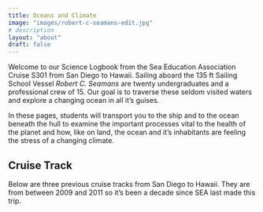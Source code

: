 ```yaml
---
title: Oceans and Climate
image: "images/robert-c-seamans-edit.jpg"
# description
layout: "about"
draft: false
---
```


<script src="{{< blogdown/postref >}}index_files/htmlwidgets/htmlwidgets.js"></script>
<script src="{{< blogdown/postref >}}index_files/jquery/jquery.min.js"></script>
<link href="{{< blogdown/postref >}}index_files/leaflet/leaflet.css" rel="stylesheet" />
<script src="{{< blogdown/postref >}}index_files/leaflet/leaflet.js"></script>
<link href="{{< blogdown/postref >}}index_files/leafletfix/leafletfix.css" rel="stylesheet" />
<script src="{{< blogdown/postref >}}index_files/proj4/proj4.min.js"></script>
<script src="{{< blogdown/postref >}}index_files/Proj4Leaflet/proj4leaflet.js"></script>
<link href="{{< blogdown/postref >}}index_files/rstudio_leaflet/rstudio_leaflet.css" rel="stylesheet" />
<script src="{{< blogdown/postref >}}index_files/leaflet-binding/leaflet.js"></script>
<script src="{{< blogdown/postref >}}index_files/leaflet-providers/leaflet-providers_1.9.0.js"></script>
<script src="{{< blogdown/postref >}}index_files/leaflet-providers-plugin/leaflet-providers-plugin.js"></script>

Welcome to our Science Logbook from the Sea Education Association Cruise S301 from San Diego to Hawaii. Sailing aboard the 135 ft Sailing School Vessel *Robert C. Seamans* are twenty undergraduates and a professional crew of 15. Our goal is to traverse these seldom visited waters and explore a changing ocean in all it’s guises.

In these pages, students will transport you to the ship and to the ocean beneath the hull to examine the important processes vital to the health of the planet and how, like on land, the ocean and it’s inhabitants are feeling the stress of a changing climate.

## Cruise Track

Below are three previous cruise tracks from San Diego to Hawaii. They are from between 2009 and 2011 so it’s been a decade since SEA last made this trip.

<div id="htmlwidget-1" style="width:100%;height:480px;" class="leaflet html-widget"></div>
<script type="application/json" data-for="htmlwidget-1">{"x":{"options":{"crs":{"crsClass":"L.CRS.EPSG3857","code":null,"proj4def":null,"projectedBounds":null,"options":{}}},"calls":[{"method":"addProviderTiles","args":["Esri.WorldImagery",null,null,{"errorTileUrl":"","noWrap":false,"detectRetina":false}]},{"method":"addPolylines","args":[[[[{"lng":[-117.32905,-117.428633333333,-117.528316666667,-117.625983333333,-117.72255,-117.827416666667,-117.956483333333,-118.0678,-118.154916666667,-118.230416666667,-118.27805,-118.381733333333,-118.413216666667,-118.414283333333,-118.415,-118.41695,-118.420416666667,-118.424433333333,-118.430633333333,-118.440116666667,-118.4592,-118.544733333333,-118.676033333333,-118.786933333333,-118.876433333333,-118.951366666667,-119.0004,-118.990116666667,-118.9764,-118.964816666667,-118.954616666667,-118.928133333333,-118.901316666667,-118.9521,-119.056616666667,-119.160333333333,-119.261066666667,-119.3736,-119.487983333333,-119.62015,-119.697366666667,-119.80895,-119.932983333333,-120.013033333333,-119.995816666667,-119.978533333333,-120.03675,-120.1003,-120.164233333333,-120.224983333333,-120.27585,-120.32915,-120.398516666667,-120.478666666667,-120.5653,-120.6081,-120.594733333333,-120.574366666667,-120.637866666667,-120.732233333333,-120.82635,-120.927016666667,-121.0418,-121.142366666667,-121.224266666667,-121.324066666667,-121.4042,-121.459766666667,-121.43515,-121.396333333333,-121.419983333333,-121.493116666667,-121.54695,-121.52815,-121.561183333333,-121.631083333333,-121.698683333333,-121.7668,-121.834616666667,-121.92205,-122.00525,-122.06515,-122.04705,-122.132116666667,-122.221466666667,-122.304366666667,-122.400783333333,-122.49145,-122.573066666667,-122.652133333333,-122.7287,-122.758533333333,-122.742816666667,-122.7199,-122.75425,-122.794,-122.837916666667,-122.87535,-122.9142,-122.959166666667,-123.0013,-123.04435,-123.08525,-123.113866666667,-123.08345,-123.047,-123.061183333333,-123.093066666667,-123.128416666667,-123.154016666667,-123.185316666667,-123.2283,-123.284716666667,-123.338283333333,-123.395316666667,-123.446933333333,-123.440616666667,-123.421116666667,-123.438816666667,-123.482016666667,-123.54485,-123.611333333333,-123.670883333333,-123.74235,-123.82065,-123.916316666667,-123.99845,-124.038966666667,-124.034766666667,-124.0313,-124.07705,-124.130033333333,-124.183283333333,-124.230016666667,-124.278733333333,-124.306916666667,-124.359066666667,-124.42815,-124.48605,-124.532516666667,-124.5326,-124.5093,-124.54935,-124.587683333333,-124.62765,-124.659833333333,-124.702616666667,-124.74725,-124.794466666667,-124.851916666667,-124.8991,-124.951133333333,-124.997733333333,-125.035483333333,-125.0473,-125.106066666667,-125.165916666667,-125.212066666667,-125.254066666667,-125.293816666667,-125.341516666667,-125.387766666667,-125.435416666667,-125.468516666667,-125.472216666667,-125.468816666667,-125.452416666667,-125.464283333333,-125.481733333333,-125.509666666667,-125.534916666667,-125.55755,-125.577316666667,-125.60655,-125.63525,-125.66345,-125.686333333333,-125.6916,-125.687866666667,-125.70675,-125.717683333333,-125.7259,-125.745083333333,-125.763366666667,-125.7754,-125.796033333333,-125.8204,-125.844633333333,-125.849416666667,-125.8402,-125.84705,-125.854916666667,-125.855183333333,-125.866416666667,-125.898216666667,-125.9355,-125.974333333333,-126.01645,-126.063966666667,-126.065483333333,-126.05655,-126.078666666667,-126.149016666667,-126.180416666667,-126.202616666667,-126.222983333333,-126.245566666667,-126.268233333333,-126.342266666667,-126.4215,-126.484183333333,-126.492166666667,-126.488033333333,-126.5168,-126.547483333333,-126.582716666667,-126.61385,-126.64355,-126.66735,-126.681066666667,-126.690283333333,-126.71045,-126.714183333333,-126.716133333333,-126.70635,-126.719116666667,-126.73975,-126.77715,-126.850366666667,-126.930066666667,-127.003633333333,-127.0785,-127.1504,-127.176883333333,-127.20065,-127.221016666667,-127.243966666667,-127.26805,-127.2913,-127.305483333333,-127.320533333333,-127.33445,-127.343316666667,-127.355233333333,-127.38,-127.401033333333,-127.42315,-127.450366666667,-127.480083333333,-127.4913,-127.4788,-127.491766666667,-127.5073,-127.524133333333,-127.531566666667,-127.546966666667,-127.557416666667,-127.56925,-127.577583333333,-127.600216666667,-127.60795,-127.602233333333,-127.619466666667,-127.634816666667,-127.648133333333,-127.655366666667,-127.668516666667,-127.687433333333,-127.712283333333,-127.728566666667,-127.75085,-127.757516666667,-127.757766666667,-127.765816666667,-127.797816666667,-127.821483333333,-127.849233333333,-127.868733333333,-127.886316666667,-127.9027,-127.912133333333,-127.9292,-127.9474,-127.962,-127.972266666667,-127.9802,-127.98165,-127.9789,-128.01455,-128.06175,-128.108466666667,-128.16015,-128.211366666667,-128.266116666667,-128.321683333333,-128.373183333333,-128.42355,-128.475666666667,-128.5039,-128.5171,-128.558933333333,-128.603033333333,-128.642266666667,-128.682,-128.7319,-128.789,-128.84135,-128.885666666667,-128.915916666667,-128.918616666667,-128.913833333333,-128.940666666667,-128.976883333333,-129.0128,-129.054483333333,-129.099783333333,-129.146016666667,-129.200433333333,-129.250933333333,-129.304,-129.35725,-129.406466666667,-129.453066666667,-129.495816666667,-129.541666666667,-129.59365,-129.64295,-129.6895,-129.732966666667,-129.793633333333,-129.851733333333,-129.91135,-129.965283333333,-129.981916666667,-130.0042,-130.076716666667,-130.1422,-130.213883333333,-130.2785,-130.34225,-130.401216666667,-130.465816666667,-130.528933333333,-130.598916666667,-130.6246,-130.640233333333,-130.6527,-130.704266666667,-130.7639,-130.816583333333,-130.873766666667,-130.93475,-130.999316666667,-131.05885,-131.120966666667,-131.183116666667,-131.231433333333,-131.251083333333,-131.265283333333,-131.294133333333,-131.3552,-131.415883333333,-131.476333333333,-131.53975,-131.6004,-131.661533333333,-131.72465,-131.786733333333,-131.800333333333,-131.81755,-131.864783333333,-131.922683333333,-131.9777,-132.034633333333,-132.09215,-132.147416666667,-132.201933333333,-132.244533333333,-132.293383333333,-132.3375,-132.376,-132.389433333333,-132.401266666667,-132.430066666667,-132.470033333333,-132.515016666667,-132.562016666667,-132.6068,-132.643566666667,-132.681466666667,-132.722583333333,-132.75035,-132.778583333333,-132.807,-132.836316666667,-132.844633333333,-132.86895,-132.898066666667,-132.92705,-132.9484,-132.969966666667,-132.987466666667,-132.996416666667,-132.994616666667,-133.004583333333,-133.010316666667,-133.007633333333,-133.05945,-133.117633333333,-133.177433333333,-133.235033333333,-133.293083333333,-133.358816666667,-133.4256,-133.500033333333,-133.557116666667,-133.5669,-133.575016666667,-133.5948,-133.635866666667,-133.683283333333,-133.735466666667,-133.787666666667,-133.834416666667,-133.886816666667,-133.9397,-133.992816666667,-134.0355,-134.062583333333,-134.06195,-134.049016666667,-134.045383333333,-134.108416666667,-134.171533333333,-134.22625,-134.26245,-134.298983333333,-134.348366666667,-134.39425,-134.425683333333,-134.409616666667,-134.418766666667,-134.4587,-134.508616666667,-134.56705,-134.628833333333,-134.687383333333,-134.740016666667,-134.790466666667,-134.825083333333,-134.810166666667,-134.796466666667,-134.7813,-134.77475,-134.764516666667,-134.820716666667,-134.9057,-134.960233333333,-134.975566666667,-134.96195,-134.948366666667,-134.935266666667,-134.922983333333,-134.909816666667,-134.878933333333,-134.924783333333,-135.027133333333,-135.123633333333,-135.221483333333,-135.317033333333,-135.4149,-135.51265,-135.610433333333,-135.716416666667,-135.816116666667,-135.9145,-135.986333333333,-135.973366666667,-135.9744,-135.959183333333,-135.943216666667,-135.9307,-135.9132,-135.896516666667,-135.885633333333,-135.877133333333,-135.872983333333,-135.87075,-135.863,-135.856316666667,-135.852733333333,-135.850816666667,-135.85145,-135.8477,-135.849666666667,-135.85215,-135.843733333333,-135.84215,-135.947066666667,-136.066116666667,-136.157766666667,-136.162533333333,-136.1731,-136.195266666667,-136.253933333333,-136.325766666667,-136.375966666667,-136.425,-136.482033333333,-136.533733333333,-136.580733333333,-136.6435,-136.680466666667,-136.7261,-136.796883333333,-136.835166666667,-136.8791,-136.95535,-137.042933333333,-137.135133333333,-137.224183333333,-137.3154,-137.407233333333,-137.505983333333,-137.576783333333,-137.595216666667,-137.6139,-137.6717,-137.77045,-137.870416666667,-137.9724,-138.0805,-138.189883333333,-138.291583333333,-138.398783333333,-138.486483333333,-138.523333333333,-138.60905,-138.697483333333,-138.785266666667,-138.873366666667,-138.963266666667,-139.060066666667,-139.15925,-139.24975,-139.34255,-139.446983333333,-139.554483333333,-139.661516666667,-139.679,-139.693933333333,-139.7904,-139.898,-140.004383333333,-140.1108,-140.2208,-140.322716666667,-140.421383333333,-140.51545,-140.566416666667,-140.580083333333,-140.662,-140.734066666667,-140.748333333333,-140.8384,-140.924083333333,-141.0026,-141.093033333333,-141.183566666667,-141.2753,-141.366233333333,-141.459183333333,-141.549533333333,-141.642666666667,-141.731466666667,-141.822333333333,-141.9136,-141.923333333333,-141.940533333333,-141.959,-142.004033333333,-142.0766,-142.154916666667,-142.242933333333,-142.320233333333,-142.4069,-142.501066666667,-142.592483333333,-142.688483333333,-142.7874,-142.886333333333,-142.983816666667,-143.086833333333,-143.194533333333,-143.299583333333,-143.406016666667,-143.518583333333,-143.6148,-143.6292,-143.623716666667,-143.638383333333,-143.734166666667,-143.823983333333,-143.87845,-143.931383333333,-143.991933333333,-144.08245,-144.1702,-144.255,-144.33705,-144.4175,-144.4756,-144.48015,-144.543416666667,-144.61275,-144.683783333333,-144.7483,-144.81865,-144.888366666667,-144.974133333333,-145.050016666667,-145.101366666667,-145.116566666667,-145.148266666667,-145.218,-145.280616666667,-145.34595,-145.412366666667,-145.4477,-145.49625,-145.565733333333,-145.637533333333,-145.71015,-145.7777,-145.8369,-145.894233333333,-145.913416666667,-145.9463,-146.002416666667,-146.064266666667,-146.127016666667,-146.1909,-146.258,-146.321716666667,-146.38305,-146.436283333333,-146.454566666667,-146.474833333333,-146.548266666667,-146.6259,-146.701933333333,-146.780466666667,-146.858733333333,-146.946533333333,-147.040633333333,-147.141933333333,-147.231416666667,-147.3112,-147.385516666667,-147.449733333333,-147.476966666667,-147.545916666667,-147.639366666667,-147.728283333333,-147.817383333333,-147.9047,-147.987383333333,-148.076783333333,-148.16945,-148.256983333333,-148.2868,-148.374183333333,-148.4568,-148.53485,-148.627633333333,-148.722983333333,-148.818283333333,-148.910583333333,-148.994883333333,-149.0746,-149.149533333333,-149.235416666667,-149.3307,-149.426733333333,-149.519716666667,-149.6056,-149.689583333333,-149.774733333333,-149.85255,-149.93875,-150.01635,-150.102716666667,-150.1941,-150.27065,-150.300733333333,-150.3759,-150.453916666667,-150.52535,-150.605083333333,-150.67355,-150.743083333333,-150.811,-150.894,-150.974116666667,-151.041633333333,-151.112233333333,-151.17875,-151.254783333333,-151.334183333333,-151.4171,-151.5146,-151.606333333333,-151.694083333333,-151.786983333333,-151.866983333333,-151.960083333333,-152.051466666667,-152.121383333333,-152.143033333333,-152.16545,-152.225433333333,-152.312216666667,-152.401333333333,-152.494866666667,-152.5846,-152.668266666667,-152.75635,-152.841983333333,-152.92535,-153.004133333333,-153.08495,-153.166316666667,-153.2455,-153.318216666667,-153.388033333333,-153.451683333333,-153.515966666667,-153.583766666667,-153.645916666667,-153.724566666667,-153.806166666667,-153.870583333333,-153.890433333333,-153.981483333333,-154.077083333333,-154.170483333333,-154.272966666667,-154.38245,-154.49415,-154.593566666667,-154.6827,-154.7643,-154.806383333333,-154.863066666667,-154.9191,-154.988216666667,-155.0586,-155.139483333333,-155.213833333333,-155.30215,-155.384233333333,-155.459533333333,-155.530566666667,-155.596366666667,-155.658866666667,-155.741716666667,-155.806016666667,-155.87585,-155.907483333333,-155.91645,-155.92965,-155.941016666667,-155.94155,-155.9423,-155.9263,-155.93205,-155.929,-155.929133333333,-155.929166666667,-155.929133333333,-155.929116666667,-155.929133333333,-155.929133333333,-155.929216666667,-155.929116666667,-155.929183333333,-155.929016666667,-155.928983333333,-155.928966666667,-155.928916666667,-155.928866666667,-155.928766666667,-155.928816666667,-155.928866666667,-155.928916666667,-155.92885,-155.9291,-155.929183333333,-155.92905,-155.929183333333,-156.02235,-156.131,-156.228466666667,-156.301933333333,-156.339616666667,-156.423116666667,-156.5361,-156.562633333333,-156.553516666667,-156.543066666667,-156.523816666667,-156.453333333333,-156.379116666667,-156.2739,-156.164366666667,-156.035,-155.938366666667,-155.86165,-155.882366666667,-155.963133333333,-156.0991,-156.228283333333,-156.346866666667,-156.469433333333,-156.585433333333,-156.693383333333,-156.7679,-156.818133333333,-156.90435,-156.987633333333,-157.004483333333,-156.997416666667,-156.99725,-156.9977,-156.997733333333,-156.997233333333],"lat":[32.6586833333333,32.7324,32.8077666666667,32.8833666666667,32.9627333333333,33.0394666666667,33.0765666666667,33.15115,33.2498333333333,33.3510166666667,33.42065,33.5207,33.54225,33.5425666666667,33.5418,33.5393333333333,33.5365166666667,33.534,33.5328,33.5325333333333,33.5402333333333,33.5660833333333,33.59135,33.5310833333333,33.46165,33.3750833333333,33.3106166666667,33.3162666666667,33.3186,33.32015,33.3218333333333,33.3429,33.3660833333333,33.3590166666667,33.3078333333333,33.25975,33.2167833333333,33.1796833333333,33.1611333333333,33.1586166666667,33.1505333333333,33.1361333333333,33.1484166666667,33.1551666666667,33.1653833333333,33.16975,33.1250166666667,33.0630666666667,32.9888,32.9206833333333,32.8545833333333,32.7839166666667,32.7104,32.6326,32.5402666666667,32.48245,32.4646166666667,32.4593833333333,32.3999,32.33015,32.2631666666667,32.1940666666667,32.1286666666667,32.0633833333333,32.0053166666667,31.9271333333333,31.8189166666667,31.7360833333333,31.7198666666667,31.7126166666667,31.6452833333333,31.5451,31.4595,31.42735,31.36455,31.2833833333333,31.2029833333333,31.1305166666667,31.0609,31.0027166666667,30.9461333333333,30.9019833333333,30.8906166666667,30.8294,30.7683333333333,30.7106166666667,30.6488333333333,30.59345,30.5359666666667,30.4842666666667,30.4289666666667,30.3958333333333,30.3836166666667,30.36225,30.3042166666667,30.2381333333333,30.1636,30.0884166666667,30.0129166666667,29.9345833333333,29.8530333333333,29.7787166666667,29.7077666666667,29.65875,29.6607333333333,29.6631833333333,29.6266166666667,29.5744,29.5187666666667,29.4724833333333,29.4211333333333,29.3599333333333,29.2959833333333,29.2337833333333,29.1657166666667,29.1056,29.0890333333333,29.0713,29.0244333333333,28.9493166666667,28.88455,28.8182666666667,28.7246166666667,28.6215833333333,28.5255,28.4379,28.3538333333333,28.3068833333333,28.2806166666667,28.2502666666667,28.1826666666667,28.10375,28.028,27.9584,27.8889666666667,27.8245333333333,27.7635833333333,27.7011833333333,27.6417833333333,27.5909166666667,27.5806666666667,27.5618,27.4908333333333,27.4183333333333,27.34025,27.25995,27.1766666666667,27.0896,26.99725,26.9128,26.8300833333333,26.7488166666667,26.6689666666667,26.6048666666667,26.5722166666667,26.51285,26.4595833333333,26.3980833333333,26.3375,26.2726,26.2101666666667,26.14165,26.0682166666667,26.0161833333333,26.0004,25.9789,25.9327166666667,25.84875,25.7591833333333,25.6681,25.5817,25.4873666666667,25.40305,25.3132,25.2410333333333,25.1652333333333,25.09645,25.03775,24.9958333333333,24.9300666666667,24.87265,24.80525,24.7266666666667,24.6466166666667,24.5657833333333,24.49535,24.4211333333333,24.36085,24.3499666666667,24.3334166666667,24.2725166666667,24.2004666666667,24.1352,24.0664666666667,23.99555,23.9282833333333,23.8599333333333,23.79085,23.725,23.6813,23.6507666666667,23.6017833333333,23.4866333333333,23.4370666666667,23.4033333333333,23.3659666666667,23.3248,23.2891,23.18675,23.0790666666667,22.98915,22.9870666666667,22.9692833333333,22.9250333333333,22.8763333333333,22.8246,22.7612666666667,22.7007666666667,22.6367333333333,22.5662833333333,22.4866166666667,22.4222,22.4083333333333,22.3960666666667,22.3814666666667,22.3326833333333,22.2824666666667,22.2142833333333,22.0998333333333,21.9848666666667,21.8664,21.7479333333333,21.6304333333333,21.5660666666667,21.5065666666667,21.4567333333333,21.3948666666667,21.3427,21.2706166666667,21.1950833333333,21.1175,21.0419666666667,20.96665,20.8821833333333,20.80725,20.7165833333333,20.6409166666667,20.5672166666667,20.4982666666667,20.4298166666667,20.3925666666667,20.3355166666667,20.2693166666667,20.2116666666667,20.1400333333333,20.0712,19.9943666666667,19.9092833333333,19.8169666666667,19.7448833333333,19.7267,19.6938166666667,19.6185333333333,19.5368833333333,19.4539333333333,19.3706166666667,19.2816,19.19885,19.1110333333333,19.0203333333333,18.94175,18.8945333333333,18.8676333333333,18.8228333333333,18.7619666666667,18.6976833333333,18.6446666666667,18.5914166666667,18.5317,18.4755833333333,18.4129,18.3510666666667,18.291,18.2256333333333,18.17475,18.1615,18.1452166666667,18.1029833333333,18.0283166666667,17.9554666666667,17.87775,17.8042666666667,17.7305333333333,17.65815,17.58,17.5094333333333,17.4426166666667,17.3711166666667,17.31715,17.28055,17.2265,17.1615,17.0956333333333,17.04185,16.97855,16.9089,16.8466166666667,16.7832666666667,16.7310666666667,16.7229833333333,16.6957,16.6461833333333,16.5772166666667,16.4975666666667,16.4103166666667,16.3238166666667,16.23015,16.1342666666667,16.0462333333333,15.9580333333333,15.8675,15.7782166666667,15.7036833333333,15.6261333333333,15.5517833333333,15.4731333333333,15.3957166666667,15.3140833333333,15.23105,15.1671333333333,15.1076333333333,15.0437166666667,14.98075,14.9728,14.9367166666667,14.86995,14.8041666666667,14.7357833333333,14.6733666666667,14.6101,14.5390166666667,14.4716166666667,14.4043333333333,14.3442666666667,14.3316333333333,14.3214166666667,14.2915833333333,14.2310333333333,14.1639166666667,14.1038333333333,14.0400333333333,13.9710833333333,13.9046166666667,13.8413333333333,13.7769166666667,13.7163166666667,13.6869166666667,13.67665,13.6636166666667,13.64075,13.59085,13.5351,13.4825333333333,13.42825,13.3739166666667,13.3251666666667,13.2701666666667,13.2185333333333,13.1919833333333,13.1637833333333,13.1398166666667,13.0860833333333,13.0347166666667,12.9903333333333,12.9440166666667,12.8948833333333,12.8482166666667,12.7838333333333,12.71565,12.64945,12.6039333333333,12.5933,12.56955,12.5162166666667,12.4454166666667,12.37655,12.3027333333333,12.2354666666667,12.1679666666667,12.0883,12.0085,11.9212,11.8364333333333,11.7548833333333,11.6986833333333,11.6464,11.5667166666667,11.4932,11.4274666666667,11.3631,11.2928333333333,11.23,11.1603666666667,11.07885,11.0077,10.9905833333333,10.9579,10.9097166666667,10.8592833333333,10.81405,10.76115,10.7022833333333,10.6399,10.5824666666667,10.52295,10.48385,10.4759333333333,10.46985,10.4494,10.4223166666667,10.3917333333333,10.3578166666667,10.3233333333333,10.2873333333333,10.2531,10.2199333333333,10.1919666666667,10.1708666666667,10.15975,10.1606833333333,10.1506,10.1099,9.98916666666667,9.87388333333333,9.76115,9.67643333333333,9.58883333333334,9.47491666666667,9.35591666666667,9.26198333333333,9.24223333333333,9.21603333333333,9.13918333333333,9.04463333333333,8.95195,8.86278333333333,8.77143333333333,8.67721666666667,8.57996666666667,8.50016666666667,8.4905,8.48221666666667,8.47558333333333,8.4633,8.44715,8.39886666666666,8.33201666666667,8.23548333333333,8.19551666666667,8.18323333333333,8.17116666666667,8.16125,8.1527,8.14671666666667,8.15061666666667,8.17805,8.23786666666667,8.30758333333333,8.36915,8.42556666666667,8.48008333333333,8.54141666666667,8.608,8.66516666666666,8.72986666666667,8.79355,8.84221666666667,8.83355,8.88886666666667,9.00523333333333,9.12221666666667,9.2414,9.36051666666667,9.47996666666667,9.59795,9.71038333333333,9.7427,9.7345,9.82455,9.94963333333333,10.05575,10.1323833333333,10.2589666666667,10.3902833333333,10.5258,10.6641,10.8008333333333,10.94255,11.03465,11.1194,11.1816833333333,11.1831333333333,11.16935,11.1676,11.2009833333333,11.2410166666667,11.2761833333333,11.3110833333333,11.35125,11.3916,11.4254333333333,11.4720166666667,11.4899666666667,11.5167666666667,11.5590833333333,11.56355,11.57505,11.61515,11.6701166666667,11.7193166666667,11.7708666666667,11.8228166666667,11.8798,11.9374333333333,11.9710166666667,11.9587833333333,11.9379666666667,11.9451666666667,11.9905333333333,12.0318333333333,12.0674333333333,12.1086666666667,12.1512333333333,12.1960833333333,12.2355333333333,12.2626333333333,12.2425666666667,12.2829,12.3305833333333,12.3697833333333,12.4081166666667,12.4502333333333,12.4880833333333,12.5280666666667,12.5680833333333,12.6027666666667,12.64615,12.7008166666667,12.7547666666667,12.7420166666667,12.7164333333333,12.76535,12.8145333333333,12.8671833333333,12.9189,12.9668,13.0104666666667,13.0516333333333,13.0892333333333,13.0888833333333,13.06025,13.101,13.1292833333333,13.11165,13.1598333333333,13.2049666666667,13.2460666666667,13.29545,13.3433,13.3962666666667,13.4456,13.4922166666667,13.5405666666667,13.5838666666667,13.62395,13.67,13.7152,13.6983,13.6795,13.66505,13.6804,13.7193666666667,13.7579166666667,13.8016,13.8376333333333,13.8779166666667,13.9171333333333,13.9586,13.9942166666667,14.0345166666667,14.0790666666667,14.1283666666667,14.1760666666667,14.2297666666667,14.2828166666667,14.3358666666667,14.3902,14.4324833333333,14.4169333333333,14.39005,14.3802833333333,14.4239666666667,14.4621166666667,14.479,14.4908833333333,14.51145,14.5472833333333,14.5867166666667,14.6198166666667,14.6541333333333,14.6893166666667,14.7135,14.6739833333333,14.7021833333333,14.7344,14.7602333333333,14.7882666666667,14.8093666666667,14.8338333333333,14.8665333333333,14.8917,14.9050166666667,14.8908833333333,14.8714333333333,14.8959333333333,14.9193,14.9457666666667,14.9767166666667,14.98965,15.0107833333333,15.0542,15.10165,15.1481333333333,15.1934833333333,15.2361166666667,15.2759666666667,15.2605166666667,15.2877666666667,15.3341333333333,15.3824,15.4335666666667,15.4885666666667,15.5501166666667,15.6073833333333,15.6432333333333,15.6683333333333,15.6657166666667,15.6457833333333,15.6805833333333,15.7137666666667,15.75385,15.7916,15.8317333333333,15.8720166666667,15.9177833333333,15.9688,16.0107333333333,16.0462833333333,16.0803,16.11435,16.10815,16.1401,16.1929833333333,16.2482166666667,16.2976333333333,16.3511666666667,16.3995333333333,16.44795,16.5024666666667,16.5468166666667,16.551,16.5951833333333,16.6393833333333,16.6947333333333,16.7421,16.7881166666667,16.83995,16.8921333333333,16.9367833333333,16.9748666666667,17.0054666666667,17.0436,17.0871666666667,17.13225,17.1768833333333,17.2277333333333,17.2693833333333,17.3067,17.3424,17.3844166666667,17.4155166666667,17.4532833333333,17.4943166666667,17.52715,17.5238333333333,17.5651,17.6010333333333,17.63915,17.6785333333333,17.7129333333333,17.7490333333333,17.7826333333333,17.8207166666667,17.8626333333333,17.8962333333333,17.93195,17.9684333333333,18.0059166666667,18.0427333333333,18.08235,18.1190333333333,18.1525833333333,18.18915,18.2260666666667,18.2682666666667,18.31225,18.3624666666667,18.3984666666667,18.3994,18.3985166666667,18.4230833333333,18.46905,18.51615,18.56765,18.61975,18.6682166666667,18.7113833333333,18.7501166666667,18.7882166666667,18.8201666666667,18.8526666666667,18.8885333333333,18.922,18.9563333333333,18.9941166666667,19.0274166666667,19.0561833333333,19.0860166666667,19.1155833333333,19.1489666666667,19.1869166666667,19.2118,19.20875,19.2407833333333,19.2727833333333,19.2957833333333,19.3187166666667,19.3402333333333,19.3602333333333,19.37825,19.3956666666667,19.4107166666667,19.4076333333333,19.3667,19.31695,19.2777333333333,19.2504666666667,19.2151166666667,19.1950166666667,19.1858333333333,19.1247,19.0606833333333,18.99765,18.9333166666667,18.86715,18.88985,18.9457166666667,18.9994666666667,19.02,19.0142166666667,19.0124333333333,19.0099166666667,19.0741166666667,19.2140666666667,19.3581833333333,19.4696833333333,19.4716666666667,19.4715,19.4714333333333,19.4714166666667,19.4714833333333,19.4714333333333,19.4714166666667,19.4715166666667,19.4714833333333,19.47145,19.4717,19.47165,19.4716833333333,19.4716666666667,19.47165,19.4716666666667,19.4717,19.4716,19.4716833333333,19.47175,19.4717166666667,19.4715166666667,19.4716833333333,19.4716,19.5563666666667,19.68165,19.8019333333333,19.8706833333333,19.8948333333333,19.9628833333333,20.02815,19.9898,19.9327166666667,19.87715,19.8517666666667,19.8673166666667,19.88295,19.8988,19.9182333333333,19.9274833333333,19.9545,20.0371,20.0753833333333,20.19425,20.25765,20.2971833333333,20.3436,20.3967333333333,20.43535,20.4760166666667,20.5058333333333,20.5451333333333,20.6221333333333,20.71735,20.8259166666667,20.8289333333333,20.8289833333333,20.8285333333333,20.8281166666667,20.8284]}]]],null,null,{"interactive":true,"className":"","stroke":true,"color":"#66c2a5","weight":5,"opacity":1,"fill":false,"fillColor":"#66c2a5","fillOpacity":0.2,"smoothFactor":1,"noClip":false},null,null,null,{"interactive":false,"permanent":false,"direction":"auto","opacity":1,"offset":[0,0],"textsize":"10px","textOnly":false,"className":"","sticky":true},null]},{"method":"addPolylines","args":[[[[{"lng":[-117.557433333333,-117.669666666667,-117.78975,-117.91295,-118.0251,-118.131366666667,-118.2503,-118.35495,-118.421433333333,-118.543116666667,-118.671083333333,-118.789533333333,-118.846716666667,-118.847833333333,-118.849333333333,-118.848033333333,-118.839966666667,-118.834,-118.842883333333,-118.95165,-119.04135,-119.183716666667,-119.312666666667,-119.415533333333,-119.726016666667,-119.743833333333,-119.790766666667,-119.7727,-120.0243,-120.49545,-120.629,-120.754566666667,-120.878816666667,-121.0069,-121.07175,-121.179916666667,-121.30445,-121.359816666667,-121.48775,-121.617666666667,-121.74755,-121.87235,-121.999083333333,-122.1291,-122.187666666667,-122.240233333333,-122.293116666667,-122.287783333333,-122.283983333333,-122.3235,-122.383683333333,-122.453683333333,-122.520416666667,-122.591283333333,-122.656833333333,-122.726633333333,-122.8039,-122.8711,-122.95025,-123.022466666667,-123.09095,-123.1317,-123.194983333333,-123.265633333333,-123.339516666667,-123.419116666667,-123.494516666667,-123.57415,-123.652233333333,-123.732333333333,-123.8154,-123.89075,-123.891433333333,-123.902383333333,-123.959033333333,-124.029216666667,-124.099016666667,-124.170316666667,-124.241283333333,-124.316183333333,-124.3949,-124.47445,-124.541733333333,-124.521883333333,-124.534683333333,-124.543283333333,-124.560433333333,-124.621183333333,-124.684766666667,-124.748433333333,-124.814083333333,-124.87455,-124.9319,-124.99165,-125.019983333333,-125.054733333333,-125.048366666667,-125.048816666667,-125.062183333333,-125.079116666667,-125.1003,-125.121383333333,-125.150683333333,-125.185183333333,-125.222633333333,-125.2592,-125.298516666667,-125.335333333333,-125.37645,-125.4108,-125.438166666667,-125.47145,-125.49965,-125.53465,-125.564883333333,-125.597433333333,-125.64005,-125.682166666667,-125.73145,-125.773616666667,-125.782883333333,-125.77675,-125.773916666667,-125.824116666667,-125.864,-125.905916666667,-125.955083333333,-126.008483333333,-126.053566666667,-126.089366666667,-126.109533333333,-126.1145,-126.1512,-126.18885,-126.2169,-126.258983333333,-126.294266666667,-126.333716666667,-126.377883333333,-126.42135,-126.474966666667,-126.524783333333,-126.5739,-126.596366666667,-126.598083333333,-126.598683333333,-126.597083333333,-126.643516666667,-126.673733333333,-126.726083333333,-126.78095,-126.84305,-126.9185,-127.001216666667,-127.079083333333,-127.072333333333,-127.06685,-127.05165,-127.046983333333,-127.059,-127.0682,-127.081516666667,-127.094216666667,-127.104116666667,-127.111133333333,-127.117783333333,-127.128116666667,-127.141583333333,-127.146316666667,-127.143833333333,-127.1348,-127.10495,-127.07655,-127.062983333333,-127.048316666667,-127.0454,-127.074733333333,-127.101616666667,-127.136083333333,-127.1633,-127.189633333333,-127.212133333333,-127.227483333333,-127.252966666667,-127.283366666667,-127.3133,-127.342383333333,-127.3718,-127.393616666667,-127.413683333333,-127.439333333333,-127.45905,-127.460533333333,-127.4673,-127.489433333333,-127.51585,-127.5414,-127.570083333333,-127.595416666667,-127.663383333333,-127.739483333333,-127.811933333333,-127.8828,-127.948616666667,-128.0151,-128.069966666667,-128.1034,-128.170033333333,-128.23785,-128.29865,-128.35605,-128.412633333333,-128.468516666667,-128.522133333333,-128.5785,-128.627533333333,-128.631533333333,-128.644716666667,-128.707466666667,-128.759583333333,-128.814416666667,-128.872733333333,-128.9304,-128.97965,-129.029833333333,-129.081366666667,-129.1325,-129.19105,-129.250866666667,-129.31535,-129.351766666667,-129.375183333333,-129.405033333333,-129.43545,-129.465183333333,-129.500716666667,-129.5368,-129.578333333333,-129.622666666667,-129.66565,-129.688466666667,-129.702683333333,-129.719566666667,-129.749416666667,-129.785733333333,-129.823833333333,-129.857833333333,-129.888533333333,-129.923483333333,-129.954916666667,-129.979883333333,-130.002666666667,-130.01445,-130.0239,-130.033566666667,-130.051616666667,-130.0918,-130.133833333333,-130.1786,-130.2194,-130.266883333333,-130.31405,-130.369983333333,-130.422816666667,-130.4704,-130.497416666667,-130.5259,-130.57315,-130.62055,-130.662416666667,-130.704483333333,-130.746066666667,-130.798666666667,-130.853733333333,-130.902683333333,-130.947266666667,-130.995066666667,-131.040033333333,-131.079666666667,-131.099416666667,-131.136466666667,-131.176733333333,-131.208616666667,-131.241216666667,-131.26465,-131.285066666667,-131.311966666667,-131.346816666667,-131.368983333333,-131.385616666667,-131.394616666667,-131.413733333333,-131.45405,-131.4991,-131.549433333333,-131.602583333333,-131.659783333333,-131.715916666667,-131.773416666667,-131.83215,-131.893783333333,-131.961,-132.024833333333,-132.0561,-132.114283333333,-132.1658,-132.229433333333,-132.288716666667,-132.34385,-132.4036,-132.463566666667,-132.515716666667,-132.559883333333,-132.5803,-132.599566666667,-132.624366666667,-132.661466666667,-132.711733333333,-132.753966666667,-132.8102,-132.875783333333,-132.9396,-133.00245,-133.063733333333,-133.0991,-133.126183333333,-133.159533333333,-133.220683333333,-133.278733333333,-133.337916666667,-133.392616666667,-133.438416666667,-133.48195,-133.533366666667,-133.56525,-133.59515,-133.62305,-133.640616666667,-133.654516666667,-133.682,-133.712383333333,-133.7413,-133.7592,-133.788933333333,-133.813516666667,-133.838433333333,-133.854966666667,-133.881133333333,-133.9064,-133.92195,-133.9329,-133.961066666667,-133.9974,-134.03255,-134.071583333333,-134.112266666667,-134.145733333333,-134.185766666667,-134.232066666667,-134.27825,-134.322333333333,-134.363666666667,-134.405783333333,-134.449983333333,-134.499566666667,-134.552283333333,-134.603483333333,-134.648616666667,-134.69595,-134.744133333333,-134.788133333333,-134.817833333333,-134.844,-134.892166666667,-134.9408,-134.972616666667,-135.015133333333,-135.04645,-135.06765,-135.07865,-135.079933333333,-135.0724,-135.066833333333,-135.073533333333,-135.067466666667,-135.01865,-134.978566666667,-134.94425,-134.92935,-134.9213,-134.913766666667,-134.891366666667,-134.8772,-134.868116666667,-134.8808,-134.892733333333,-134.897133333333,-134.908266666667,-134.9181,-134.89835,-134.9163,-134.933483333333,-134.954683333333,-134.984033333333,-135.013633333333,-135.040333333333,-135.060983333333,-135.088366666667,-135.109366666667,-135.08065,-135.055933333333,-135.034,-135.024616666667,-135.02985,-135.034933333333,-135.05285,-135.074183333333,-135.11165,-135.15555,-135.197183333333,-135.2007,-135.214366666667,-135.217283333333,-135.2024,-135.212116666667,-135.230566666667,-135.253466666667,-135.280833333333,-135.3127,-135.347983333333,-135.380333333333,-135.416133333333,-135.417266666667,-135.394333333333,-135.371016666667,-135.3766,-135.42175,-135.46405,-135.50285,-135.54785,-135.590933333333,-135.645683333333,-135.7027,-135.761983333333,-135.768216666667,-135.8247,-135.875633333333,-135.9035,-135.96375,-136.025233333333,-136.087283333333,-136.154883333333,-136.217983333333,-136.28685,-136.3579,-136.3732,-136.387916666667,-136.408216666667,-136.430683333333,-136.467666666667,-136.517783333333,-136.5836,-136.63255,-136.680833333333,-136.724383333333,-136.77125,-136.818233333333,-136.866883333333,-136.921016666667,-136.977666666667,-137.038066666667,-137.085416666667,-137.1473,-137.218733333333,-137.2816,-137.34015,-137.402466666667,-137.4661,-137.518933333333,-137.568483333333,-137.60625,-137.616333333333,-137.627133333333,-137.662133333333,-137.70325,-137.739216666667,-137.76695,-137.791633333333,-137.811266666667,-137.8215,-137.848866666667,-137.935433333333,-138.03335,-138.1273,-138.2173,-138.27945,-138.368933333333,-138.451566666667,-138.504333333333,-138.5419,-138.58375,-138.619966666667,-138.6526,-138.683533333333,-138.687433333333,-138.675233333333,-138.66925,-138.681583333333,-138.702466666667,-138.715583333333,-138.733866666667,-138.75415,-138.779133333333,-138.789566666667,-138.795183333333,-138.8268,-138.887983333333,-138.946433333333,-139.0021,-139.02255,-139.091883333333,-139.1585,-139.226366666667,-139.288983333333,-139.35225,-139.4143,-139.4801,-139.5501,-139.61545,-139.601083333333,-139.613416666667,-139.6342,-139.656616666667,-139.68465,-139.712833333333,-139.7699,-139.827716666667,-139.89115,-139.951733333333,-140.017166666667,-140.087483333333,-140.172,-140.252266666667,-140.2769,-140.369083333333,-140.4613,-140.551483333333,-140.646133333333,-140.742283333333,-140.84045,-140.926783333333,-141.009216666667,-141.081,-141.107733333333,-141.119,-141.18595,-141.263766666667,-141.349716666667,-141.43915,-141.539216666667,-141.63735,-141.73125,-141.8259,-141.92395,-141.933583333333,-141.947166666667,-141.958316666667,-141.999466666667,-142.106783333333,-142.216066666667,-142.3233,-142.4251,-142.527983333333,-142.622866666667,-142.718333333333,-142.807816666667,-142.878583333333,-142.890133333333,-142.897416666667,-142.9784,-143.06715,-143.155383333333,-143.243633333333,-143.33325,-143.425283333333,-143.520616666667,-143.61395,-143.68855,-143.697233333333,-143.712266666667,-143.72355,-143.762583333333,-143.846633333333,-143.929366666667,-144.017066666667,-144.107916666667,-144.1989,-144.294016666667,-144.384466666667,-144.499283333333,-144.586166666667,-144.604683333333,-144.615016666667,-144.707083333333,-144.813283333333,-144.859633333333,-144.8725,-144.91015,-144.995866666667,-144.97195,-144.921383333333,-144.877616666667,-144.798516666667,-144.723766666667,-144.653166666667,-144.591666666667,-144.526583333333,-144.448566666667,-144.3732,-144.298783333333,-144.224666666667,-144.153933333333,-144.07865,-144.067433333333,-144.074483333333,-144.064866666667,-144.063616666667,-144.072233333333,-144.093616666667,-144.156416666667,-144.2198,-144.285516666667,-144.349733333333,-144.4172,-144.47415,-144.535966666667,-144.609083333333,-144.68505,-144.773483333333,-144.8614,-144.932033333333,-144.99005,-145.058216666667,-145.118033333333,-145.1934,-145.272333333333,-145.347516666667,-145.438216666667,-145.546083333333,-145.62625,-145.643916666667,-145.661483333333,-145.74205,-145.8297,-145.923583333333,-146.019583333333,-146.11105,-146.20825,-146.307316666667,-146.40745,-146.49815,-146.58585,-146.6663,-146.743733333333,-146.787783333333,-146.878666666667,-146.96915,-147.052633333333,-147.1409,-147.231616666667,-147.320133333333,-147.40645,-147.487133333333,-147.5597,-147.582716666667,-147.605266666667,-147.6926,-147.794833333333,-147.897716666667,-147.9984,-148.099416666667,-148.214183333333,-148.3239,-148.4248,-148.507833333333,-148.587766666667,-148.673066666667,-148.727833333333,-148.756133333333,-148.831716666667,-148.910733333333,-148.99355,-149.080533333333,-149.166466666667,-149.248533333333,-149.32375,-149.398,-149.4547,-149.4689,-149.4809,-149.538166666667,-149.60945,-149.683,-149.75905,-149.838566666667,-149.929766666667,-150.003983333333,-150.0644,-150.123983333333,-150.186316666667,-150.24625,-150.30535,-150.301833333333,-150.347466666667,-150.414383333333,-150.492016666667,-150.570933333333,-150.646683333333,-150.730583333333,-150.807233333333,-150.881666666667,-150.9296,-150.93485,-150.94255,-150.9428,-150.986416666667,-151.046266666667,-151.060433333333,-151.126583333333,-151.198233333333,-151.25875,-151.34035,-151.426783333333,-151.48835,-151.556866666667,-151.613066666667,-151.619933333333,-151.692883333333,-151.7665,-151.84785,-151.9278,-152.011166666667,-152.095083333333,-152.171466666667,-152.247166666667,-152.304733333333,-152.321316666667,-152.322933333333,-152.402683333333,-152.483066666667,-152.523633333333,-152.539783333333,-152.554133333333,-152.640083333333,-152.7243,-152.802266666667,-152.88485,-152.965033333333,-153.046366666667,-153.1203,-153.136916666667,-153.210816666667,-153.2943,-153.379966666667,-153.461633333333,-153.54665,-153.638083333333,-153.723983333333,-153.805766666667,-153.89085,-153.9706,-154.053716666667,-154.143216666667,-154.2477,-154.354316666667,-154.470883333333,-154.5866,-154.70135,-154.8204,-154.93975,-155.06455,-155.1998,-155.319666666667,-155.4342,-155.546233333333,-155.670233333333,-155.763383333333,-155.8539,-155.9409,-155.965616666667,-155.972116666667,-155.9618,-156.007466666667,-156.055616666667,-156.104716666667,-156.083983333333,-156.042,-155.99185,-155.937,-155.88445,-155.968233333333,-156.0257,-156.102316666667,-156.190633333333,-156.28305,-156.3864,-156.48865,-156.592383333333,-156.696616666667,-156.7736,-156.834516666667,-156.89985,-156.946466666667,-156.969266666667,-157.1236,-157.229733333333,-157.32805,-157.4236,-157.497966666667,-157.592983333333,-157.6975,-157.81725],"lat":[32.8729,32.9635666666667,33.0477833333333,33.1317666666667,33.2219833333333,33.3180666666667,33.39755,33.4650833333333,33.5031333333333,33.5668833333333,33.6272166666667,33.6889166666667,33.7550666666667,33.7661333333333,33.77835,33.7872166666667,33.7981333333333,33.8073666666667,33.8202833333333,33.84865,33.8712833333333,33.8816333333333,33.8831833333333,33.8971666666667,33.9511166666667,33.9595166666667,33.8798333333333,33.8363833333333,33.8612833333333,33.8850333333333,33.8856166666667,33.89035,33.8995833333333,33.9065833333333,33.9082,33.9174166666667,33.9211166666667,33.9226833333333,33.9296166666667,33.9390666666667,33.94285,33.9470833333333,33.9489666666667,33.9520166666667,33.8422333333333,33.731,33.6308166666667,33.6314333333333,33.62845,33.56305,33.4600333333333,33.34885,33.2358333333333,33.1284166666667,33.0126833333333,32.89295,32.7822333333333,32.6622,32.5487166666667,32.4324,32.3162166666667,32.24295,32.14075,32.0263666666667,31.9099166666667,31.7940333333333,31.6798833333333,31.5698333333333,31.4612833333333,31.3506666666667,31.2372333333333,31.1323833333333,31.1290333333333,31.1113833333333,31.01945,30.9056333333333,30.7968666666667,30.6872333333333,30.5779666666667,30.4681,30.3596,30.2548833333333,30.1528333333333,30.1362833333333,30.10805,30.0850666666667,30.0469,29.9409,29.8352166666667,29.7269666666667,29.6191666666667,29.50765,29.3965166666667,29.2877166666667,29.22745,29.1546166666667,29.1511166666667,29.1394666666667,29.1063333333333,29.0653833333333,29.0178,28.9718166666667,28.9161,28.8572833333333,28.7953833333333,28.7363166666667,28.6743166666667,28.61915,28.5739,28.5275833333333,28.4901333333333,28.44795,28.4104166666667,28.3616,28.3177666666667,28.2687,28.2088666666667,28.1522,28.0892833333333,28.0386,28.0323833333333,28.0226166666667,27.9929333333333,27.9234,27.8567,27.7842166666667,27.7069666666667,27.6273166666667,27.55245,27.48965,27.4555333333333,27.44275,27.3822166666667,27.32255,27.2747666666667,27.20215,27.1372666666667,27.05965,26.98045,26.9040166666667,26.8203,26.7425333333333,26.6620166666667,26.6180666666667,26.6040333333333,26.5869166666667,26.5539833333333,26.4787,26.42915,26.3505833333333,26.2697333333333,26.1891333333333,26.1291833333333,26.0633833333333,25.9973833333333,25.9693833333333,25.9502333333333,25.9324666666667,25.8695833333333,25.79305,25.7222666666667,25.63965,25.55655,25.4726833333333,25.3901166666667,25.3130166666667,25.23815,25.1515,25.1322,25.1132833333333,25.0590166666667,24.9758,24.89185,24.8758666666667,24.8488666666667,24.7877333333333,24.7272833333333,24.6709833333333,24.6086,24.5476,24.4895666666667,24.43675,24.4016833333333,24.3538,24.3016666666667,24.2497833333333,24.1953,24.1331,24.0802,24.03255,23.9778,23.93755,23.92835,23.9086333333333,23.8712166666667,23.8293666666667,23.7882166666667,23.7454666666667,23.70815,23.6171,23.5135166666667,23.4131166666667,23.3136,23.2155666666667,23.11725,23.0165666666667,22.9540166666667,22.8503833333333,22.7509333333333,22.6487333333333,22.5432333333333,22.4402,22.3396,22.2396,22.1375333333333,22.0396,22.0365333333333,22.0143666666667,21.9111,21.7912833333333,21.6799333333333,21.5714166666667,21.4623166666667,21.34785,21.2307166666667,21.1207,21.0064,20.8979666666667,20.7899666666667,20.6797,20.6143333333333,20.5714166666667,20.5157833333333,20.4579833333333,20.4041,20.3477333333333,20.2842666666667,20.2134833333333,20.13425,20.0636333333333,20.0386166666667,20.0392166666667,20.0401333333333,20.00965,19.9605166666667,19.9096333333333,19.8595166666667,19.7984333333333,19.7349166666667,19.6751666666667,19.61515,19.5676666666667,19.5395666666667,19.5167,19.5018666666667,19.4649166666667,19.3966666666667,19.3223333333333,19.2424166666667,19.1498166666667,19.0584666666667,18.9487,18.8433166666667,18.7328,18.6644333333333,18.6520666666667,18.6318,18.5604666666667,18.4680166666667,18.3857166666667,18.3084833333333,18.228,18.1321,18.0316666666667,17.91715,17.80785,17.7067166666667,17.6026333333333,17.5425,17.4955333333333,17.40835,17.3370833333333,17.2610166666667,17.1778166666667,17.0999666666667,17.0269,16.9459333333333,16.8546,16.7497666666667,16.7391666666667,16.7138666666667,16.6432666666667,16.5492666666667,16.44335,16.3343,16.2210666666667,16.1117666666667,15.9983166666667,15.89045,15.77985,15.6711,15.5613666666667,15.4660666666667,15.42,15.3227666666667,15.22485,15.1246833333333,15.0150833333333,14.89575,14.7780166666667,14.6600666666667,14.5764,14.5257166666667,14.52065,14.5126666666667,14.4834666666667,14.4149166666667,14.3308,14.27105,14.18805,14.09,13.9983166666667,13.9088166666667,13.8422333333333,13.8149666666667,13.80105,13.76315,13.68225,13.6018333333333,13.5253833333333,13.45115,13.37535,13.2922166666667,13.1989666666667,13.0856666666667,12.9707333333333,12.9035,12.8999,12.8765833333333,12.8063333333333,12.70845,12.6111166666667,12.5599333333333,12.4985833333333,12.3881,12.2797,12.1759333333333,12.0708,12.0185,11.9991833333333,11.9517666666667,11.85815,11.7554,11.6572166666667,11.5622166666667,11.4762166666667,11.3956833333333,11.29015,11.1832,11.0744833333333,11.032,11.0190833333333,11.0069833333333,10.94925,10.8456333333333,10.7410833333333,10.6425,10.55795,10.4793,10.40415,10.3857166666667,10.3866833333333,10.3748166666667,10.2760833333333,10.1835666666667,10.13475,10.0365166666667,9.93496666666666,9.83025,9.72021666666667,9.61173333333333,9.5102,9.45913333333333,9.373,9.31313333333333,9.3369,9.3556,9.34551666666667,9.2694,9.18943333333333,9.10478333333333,9.04751666666667,8.96968333333333,8.88773333333334,8.81453333333333,8.7433,8.66708333333333,8.5857,8.5031,8.46585,8.37666666666667,8.28886666666667,8.19326666666667,8.1038,8.01845,7.93965,7.86708333333333,7.79443333333333,7.7304,7.74985,7.75826666666667,7.75193333333333,7.73268333333333,7.71173333333333,7.69456666666667,7.65028333333333,7.55706666666667,7.47201666666667,7.38863333333333,7.3131,7.30045,7.2351,7.18376666666667,7.14975,7.07185,6.99651666666667,6.9209,6.84338333333333,6.76575,6.69128333333333,6.61725,6.5405,6.53033333333333,6.55661666666667,6.58291666666667,6.55645,6.48316666666667,6.41525,6.35606666666667,6.29715,6.23481666666667,6.17036666666667,6.09925,6.03626666666667,6.06058333333333,6.00088333333333,5.94815,5.93393333333333,5.87195,5.81011666666667,5.74663333333333,5.68421666666667,5.6246,5.56063333333333,5.49936666666667,5.41951666666667,5.34723333333333,5.3815,5.41596666666667,5.44113333333333,5.42781666666667,5.40203333333333,5.37353333333333,5.35435,5.35385,5.33683333333333,5.32518333333333,5.31088333333333,5.28568333333333,5.26081666666667,5.23238333333333,5.27001666666667,5.33678333333333,5.4193,5.4979,5.58045,5.66903333333333,5.75818333333333,5.84538333333333,5.93201666666667,6.0117,6.06811666666667,6.11951666666667,6.18681666666667,6.27858333333333,6.37005,6.45948333333333,6.54921666666667,6.63828333333333,6.72393333333333,6.83075,6.92875,7.01385,7.10368333333333,7.19018333333333,7.26041666666667,7.361,7.45751666666667,7.52325,7.5824,7.64451666666667,7.70093333333333,7.75735,7.81173333333333,7.84765,7.86895,7.88321666666667,7.9223,7.97398333333333,8.02275,8.0787,8.13503333333333,8.18961666666666,8.2441,8.29038333333333,8.35026666666667,8.43978333333333,8.53156666666667,8.61078333333333,8.66058333333333,8.74018333333333,8.82383333333333,8.90445,8.98946666666667,9.07146666666667,9.15041666666666,9.22825,9.30493333333334,9.38143333333333,9.38188333333333,9.42288333333333,9.53956666666667,9.6541,9.75506666666667,9.84518333333333,9.89951666666667,9.95763333333333,10.0176,10.0745666666667,10.1298333333333,10.1894833333333,10.2649166666667,10.3243666666667,10.3092666666667,10.3875,10.45955,10.5271166666667,10.60165,10.6717,10.7390333333333,10.7998333333333,10.8582666666667,10.9006,10.886,10.8543666666667,10.88965,10.9495666666667,11.0102333333333,11.0727666666667,11.12575,11.1838666666667,11.2368166666667,11.2927833333333,11.3505666666667,11.3204166666667,11.2997833333333,11.2813,11.2966833333333,11.36655,11.4350333333333,11.5048833333333,11.5752666666667,11.6466666666667,11.7188666666667,11.7904666666667,11.8609166666667,11.9080333333333,11.89765,11.8744333333333,11.9273666666667,11.9855833333333,12.0429833333333,12.0983833333333,12.1508833333333,12.2046833333333,12.2656333333333,12.3251833333333,12.3641833333333,12.3459666666667,12.3335,12.3179833333333,12.3259166666667,12.3869666666667,12.4487166666667,12.5089166666667,12.565,12.62575,12.6852666666667,12.7412,12.8205,12.8742,12.86595,12.8475833333333,12.9095166666667,12.9804333333333,12.9977,12.9912833333333,13.0151333333333,13.0761833333333,13.0282,12.9806166666667,12.9356166666667,12.8617333333333,12.7756333333333,12.6943666666667,12.61795,12.5421333333333,12.4723666666667,12.3948333333333,12.3156166666667,12.2402333333333,12.1588833333333,12.0878666666667,12.0493333333333,12.04355,12.0537166666667,12.05875,12.05735,12.05635,12.0975333333333,12.1375666666667,12.1841,12.2310666666667,12.28065,12.3445166666667,12.4168333333333,12.4921166666667,12.5697833333333,12.6349833333333,12.68955,12.7560666666667,12.8215833333333,12.8931,12.9564166666667,13.0381,13.1179166666667,13.196,13.2675,13.3375333333333,13.3886833333333,13.3762333333333,13.3438833333333,13.38495,13.4316833333333,13.48465,13.5423166666667,13.5977833333333,13.6535833333333,13.70985,13.7684,13.8282666666667,13.8840166666667,13.9375,13.9852833333333,13.9708166666667,14.0212166666667,14.0698166666667,14.1102,14.1490833333333,14.19215,14.23365,14.2722,14.2964333333333,14.31955,14.3026166666667,14.2590333333333,14.2896,14.33165,14.3749,14.4143,14.45275,14.50245,14.5503166666667,14.6021333333333,14.6510666666667,14.6983333333333,14.7475166666667,14.76935,14.7579,14.8045833333333,14.8529833333333,14.9026333333333,14.9506333333333,15.0009166666667,15.0485666666667,15.1179333333333,15.19165,15.2439666666667,15.2360833333333,15.2066,15.2576333333333,15.3233166666667,15.3912166666667,15.46325,15.5416833333333,15.6270333333333,15.7077166666667,15.7746666666667,15.8457166666667,15.9169666666667,15.9884833333333,16.0513333333333,16.0429666666667,16.0838166666667,16.1458666666667,16.2221166666667,16.30055,16.3724333333333,16.4491666666667,16.5195666666667,16.58135,16.6163,16.5981833333333,16.5817833333333,16.5538833333333,16.57465,16.6171333333333,16.6086,16.6616833333333,16.7208833333333,16.7706333333333,16.8391166666667,16.9152333333333,16.96995,17.02955,17.0733833333333,17.0663666666667,17.13265,17.1968833333333,17.2682833333333,17.3386666666667,17.4075833333333,17.4796,17.5488,17.6172833333333,17.6624833333333,17.6463833333333,17.6131833333333,17.6849166666667,17.75645,17.76975,17.7535833333333,17.7363333333333,17.7773,17.8234833333333,17.87165,17.91965,17.9700833333333,18.0203,18.0636,18.0464166666667,18.0887833333333,18.1335333333333,18.1768166666667,18.2101666666667,18.24325,18.2777166666667,18.3154,18.3509,18.3852666666667,18.4166166666667,18.4457,18.4769333333333,18.5008,18.5274666666667,18.5568833333333,18.5956,18.64,18.686,18.72665,18.76555,18.8006,18.8275,18.8556666666667,18.8649,18.8532,18.8941666666667,18.96755,19.0503833333333,19.17115,19.2966166666667,19.4260166666667,19.51585,19.6347666666667,19.7451,19.8380666666667,19.8868166666667,19.9208,19.9366,20.0152166666667,20.0903166666667,20.1373,20.1933,20.2552666666667,20.3144666666667,20.3598833333333,20.4046833333333,20.4433833333333,20.4775666666667,20.5319333333333,20.5764,20.6321,20.7064166666667,20.7313166666667,20.8832833333333,20.9385333333333,20.9880333333333,21.0360166666667,21.0793833333333,21.1347333333333,21.18295,21.23125]}]]],null,null,{"interactive":true,"className":"","stroke":true,"color":"#fc8d62","weight":5,"opacity":1,"fill":false,"fillColor":"#fc8d62","fillOpacity":0.2,"smoothFactor":1,"noClip":false},null,null,null,{"interactive":false,"permanent":false,"direction":"auto","opacity":1,"offset":[0,0],"textsize":"10px","textOnly":false,"className":"","sticky":true},null]},{"method":"addPolylines","args":[[[[{"lng":[-119.293066666667,-119.324166666667,-119.352566666667,-119.440033333333,-119.582283333333,-119.678766666667,-119.689016666667,-119.706966666667,-119.792633333333,-119.9326,-120.068783333333,-120.213266666667,-120.30265,-120.375333333333,-120.467816666667,-120.5393,-120.565166666667,-120.564533333333,-120.543366666667,-120.525883333333,-120.547766666667,-120.57,-120.5942,-120.608633333333,-120.660766666667,-120.776066666667,-120.885183333333,-120.928666666667,-121.01705,-121.099616666667,-121.191166666667,-121.2448,-121.206016666667,-121.294966666667,-121.3849,-121.482516666667,-121.58045,-121.675866666667,-121.776316666667,-121.886016666667,-121.96915,-122.03675,-122.031533333333,-122.015,-121.981183333333,-122.049216666667,-122.147816666667,-122.145366666667,-122.2601,-122.382083333333,-122.496516666667,-122.6044,-122.71815,-122.809333333333,-122.757033333333,-122.711333333333,-122.813383333333,-122.92125,-123.014733333333,-123.107916666667,-123.19585,-123.293466666667,-123.3928,-123.48695,-123.58465,-123.675766666667,-123.658216666667,-123.6178,-123.71315,-123.814333333333,-123.908083333333,-124.008166666667,-124.115416666667,-124.217933333333,-124.325983333333,-124.42615,-124.52195,-124.617666666667,-124.713716666667,-124.786883333333,-124.80745,-124.890033333333,-125.004466666667,-125.09665,-125.209066666667,-125.316066666667,-125.428033333333,-125.5328,-125.640416666667,-125.7402,-125.76185,-125.764283333333,-125.749966666667,-125.821166666667,-125.901433333333,-125.996333333333,-126.080416666667,-126.165383333333,-126.2473,-126.338866666667,-126.43315,-126.513566666667,-126.4959,-126.485033333333,-126.576183333333,-126.653833333333,-126.73075,-126.8083,-126.8926,-126.975366666667,-127.059583333333,-127.140933333333,-127.218466666667,-127.299633333333,-127.305133333333,-127.2839,-127.332516666667,-127.404666666667,-127.478583333333,-127.555016666667,-127.634216666667,-127.712266666667,-127.79005,-127.867833333333,-127.944266666667,-128.016933333333,-128.091833333333,-128.147333333333,-128.168966666667,-128.240683333333,-128.296783333333,-128.360083333333,-128.423433333333,-128.48385,-128.550783333333,-128.619866666667,-128.698316666667,-128.757533333333,-128.783266666667,-128.78945,-128.784083333333,-128.777033333333,-128.83305,-128.892633333333,-128.973566666667,-129.035083333333,-129.109066666667,-129.175416666667,-129.24275,-129.3133,-129.369516666667,-129.398866666667,-129.398916666667,-129.405066666667,-129.405383333333,-129.405516666667,-129.407633333333,-129.403383333333,-129.404733333333,-129.401416666667,-129.400733333333,-129.399533333333,-129.404183333333,-129.41455,-129.406916666667,-129.399783333333,-129.392633333333,-129.384183333333,-129.36835,-129.362316666667,-129.3583,-129.355466666667,-129.347533333333,-129.340566666667,-129.336633333333,-129.306233333333,-129.312166666667,-129.301266666667,-129.30235,-129.309333333333,-129.317833333333,-129.3244,-129.3341,-129.3391,-129.346533333333,-129.36175,-129.368216666667,-129.384766666667,-129.393866666667,-129.389933333333,-129.377983333333,-129.377283333333,-129.367016666667,-129.357466666667,-129.344433333333,-129.334683333333,-129.3218,-129.31535,-129.304516666667,-129.284433333333,-129.266216666667,-129.26175,-129.25525,-129.254066666667,-129.268116666667,-129.2707,-129.2712,-129.271383333333,-129.269683333333,-129.27175,-129.2724,-129.27425,-129.24995,-129.251983333333,-129.25805,-129.263966666667,-129.264883333333,-129.26475,-129.268966666667,-129.273483333333,-129.282866666667,-129.292316666667,-129.309033333333,-129.319533333333,-129.33575,-129.349716666667,-129.362666666667,-129.376383333333,-129.383933333333,-129.390066666667,-129.393283333333,-129.396333333333,-129.395683333333,-129.3956,-129.3989,-129.392616666667,-129.38625,-129.392966666667,-129.3954,-129.37565,-129.3467,-129.329616666667,-129.33185,-129.333166666667,-129.333516666667,-129.336116666667,-129.33955,-129.359116666667,-129.3602,-129.368866666667,-129.37635,-129.386816666667,-129.394,-129.3989,-129.401383333333,-129.404583333333,-129.4142,-129.429133333333,-129.442983333333,-129.46505,-129.46455,-129.458783333333,-129.44155,-129.4347,-129.42895,-129.4274,-129.42905,-129.43515,-129.436583333333,-129.438666666667,-129.441333333333,-129.434616666667,-129.433666666667,-129.434866666667,-129.43175,-129.4282,-129.426166666667,-129.426616666667,-129.426316666667,-129.429133333333,-129.514983333333,-129.586233333333,-129.582883333333,-129.585866666667,-129.5892,-129.592,-129.5934,-129.59645,-129.608783333333,-129.612533333333,-129.619916666667,-129.617616666667,-129.646483333333,-129.64495,-129.645766666667,-129.658783333333,-129.666566666667,-129.67375,-129.679583333333,-129.6853,-129.6891,-129.697966666667,-129.698916666667,-129.698933333333,-129.69945,-129.681683333333,-129.651083333333,-129.63165,-129.630133333333,-129.624016666667,-129.626666666667,-129.637916666667,-129.6509,-129.662883333333,-129.6762,-129.688866666667,-129.696616666667,-129.708983333333,-129.746133333333,-129.76405,-129.7905,-129.79345,-129.80275,-129.8059,-129.81645,-129.823416666667,-129.830166666667,-129.835933333333,-129.8473,-129.857333333333,-129.880016666667,-129.899666666667,-129.91935,-129.936866666667,-129.9429,-129.94745,-129.958783333333,-129.964216666667,-129.956416666667,-129.9583,-129.957316666667,-129.957216666667,-129.954616666667,-129.965666666667,-129.962233333333,-129.961183333333,-129.961033333333,-129.956183333333,-129.947483333333,-129.937866666667,-129.926583333333,-129.914266666667,-129.907983333333,-129.926666666667,-129.960116666667,-129.975233333333,-129.98665,-130.005833333333,-130.01515,-130.015866666667,-130.026033333333,-130.05055,-130.071983333333,-130.093283333333,-130.1115,-130.128766666667,-130.144066666667,-130.157466666667,-130.162916666667,-130.181333333333,-130.2095,-130.23065,-130.248516666667,-130.2667,-130.3155,-130.326333333333,-130.337233333333,-130.37415,-130.359466666667,-130.3805,-130.402433333333,-130.423616666667,-130.455783333333,-130.48775,-130.51535,-130.5436,-130.604566666667,-130.656766666667,-130.69585,-130.732333333333,-130.770166666667,-130.803016666667,-130.8368,-130.880633333333,-130.924016666667,-130.96395,-131.003633333333,-131.04495,-131.078933333333,-131.108766666667,-131.13895,-131.160383333333,-131.182983333333,-131.1884,-131.1971,-131.20835,-131.251316666667,-131.321366666667,-131.3926,-131.451583333333,-131.5071,-131.555816666667,-131.608683333333,-131.668766666667,-131.7248,-131.733433333333,-131.744416666667,-131.756066666667,-131.803816666667,-131.901033333333,-131.990516666667,-132.02045,-132.122466666667,-132.222816666667,-132.32575,-132.433966666667,-132.52455,-132.54715,-132.569833333333,-132.589716666667,-132.6092,-132.61365,-132.70585,-132.7988,-132.89245,-132.984,-133.083166666667,-133.180966666667,-133.270733333333,-133.31125,-133.33305,-133.359966666667,-133.449616666667,-133.541983333333,-133.636616666667,-133.7283,-133.816433333333,-133.9097,-134.0102,-134.116916666667,-134.199416666667,-134.219433333333,-134.228866666667,-134.237,-134.26045,-134.28495,-134.3098,-134.3341,-134.363683333333,-134.465683333333,-134.572666666667,-134.68515,-134.7963,-134.857016666667,-134.879983333333,-134.890266666667,-134.958483333333,-135.055,-135.1532,-135.250133333333,-135.351133333333,-135.446783333333,-135.547033333333,-135.637616666667,-135.71855,-135.727766666667,-135.736533333333,-135.750166666667,-135.75345,-135.8289,-135.851216666667,-135.923716666667,-136.028466666667,-136.136333333333,-136.23695,-136.332216666667,-136.428,-136.4586,-136.471233333333,-136.5605,-136.654133333333,-136.752483333333,-136.85715,-136.966816666667,-137.07805,-137.195266666667,-137.318283333333,-137.44195,-137.547383333333,-137.593416666667,-137.630466666667,-137.6683,-137.759016666667,-137.889816666667,-138.024516666667,-138.159083333333,-138.293533333333,-138.423416666667,-138.537433333333,-138.6342,-138.72175,-138.8042,-138.86185,-138.892666666667,-138.966383333333,-139.039216666667,-139.104316666667,-139.176933333333,-139.250116666667,-139.324866666667,-139.4002,-139.484233333333,-139.551766666667,-139.566666666667,-139.5829,-139.59845,-139.616633333333,-139.70115,-139.793583333333,-139.890533333333,-139.98785,-140.087866666667,-140.1833,-140.270416666667,-140.3432,-140.37445,-140.384833333333,-140.451633333333,-140.554083333333,-140.657016666667,-140.758883333333,-140.857283333333,-140.95435,-141.05305,-141.154566666667,-141.25605,-141.321733333333,-141.339166666667,-141.346683333333,-141.348466666667,-141.401916666667,-141.498533333333,-141.5543,-141.613283333333,-141.683216666667,-141.758416666667,-141.829733333333,-141.887833333333,-141.955433333333,-142.032666666667,-142.106533333333,-142.125866666667,-142.1892,-142.254333333333,-142.316783333333,-142.334316666667,-142.346383333333,-142.360416666667,-142.434583333333,-142.516116666667,-142.57155,-142.594216666667,-142.6113,-142.62455,-142.631966666667,-142.665566666667,-142.7236,-142.786066666667,-142.864433333333,-142.947933333333,-143.029533333333,-143.128016666667,-143.2284,-143.263333333333,-143.271533333333,-143.3023,-143.3779,-143.455683333333,-143.532583333333,-143.609133333333,-143.685933333333,-143.766816666667,-143.8558,-143.9438,-144.0346,-144.055633333333,-144.073783333333,-144.142983333333,-144.21165,-144.2849,-144.35855,-144.4289,-144.497416666667,-144.583383333333,-144.663816666667,-144.739916666667,-144.81295,-144.88195,-144.9528,-145.031816666667,-145.09135,-145.176133333333,-145.31675,-145.384516666667,-145.457566666667,-145.54325,-145.635183333333,-145.71705,-145.78335,-145.798816666667,-145.8139,-145.82965,-145.8752,-145.961683333333,-146.055633333333,-146.145916666667,-146.242033333333,-146.342666666667,-146.4424,-146.53615,-146.6277,-146.67725,-146.695783333333,-146.71365,-146.7526,-146.836966666667,-146.912016666667,-146.995766666667,-147.078966666667,-147.166066666667,-147.274116666667,-147.37385,-147.454733333333,-147.475283333333,-147.487616666667,-147.54655,-147.6411,-147.753766666667,-147.865616666667,-147.972383333333,-148.075833333333,-148.16415,-148.253583333333,-148.3413,-148.380033333333,-148.400483333333,-148.430033333333,-148.463,-148.550066666667,-148.637416666667,-148.727333333333,-148.815183333333,-148.897333333333,-148.979816666667,-149.0642,-149.14545,-149.23955,-149.343066666667,-149.4169,-149.477816666667,-149.5805,-149.677866666667,-149.769983333333,-149.840983333333,-149.939233333333,-150.035416666667,-150.128316666667,-150.2333,-150.334133333333,-150.380533333333,-150.399783333333,-150.43065,-150.511566666667,-150.593533333333,-150.673266666667,-150.743016666667,-150.812116666667,-150.875816666667,-150.960516666667,-151.050133333333,-151.138766666667,-151.233066666667,-151.31375,-151.347866666667,-151.435916666667,-151.532516666667,-151.63105,-151.726966666667,-151.83045,-151.926266666667,-152.007283333333,-152.09025,-152.169316666667,-152.194633333333,-152.212716666667,-152.232633333333,-152.30305,-152.391733333333,-152.481066666667,-152.566483333333,-152.6501,-152.731783333333,-152.820383333333,-152.8878,-152.907633333333,-152.924266666667,-152.940716666667,-152.956266666667,-153.001216666667,-153.103983333333,-153.194366666667,-153.295583333333,-153.391633333333,-153.486733333333,-153.588766666667,-153.681183333333,-153.770466666667,-153.843416666667,-153.889166666667,-153.906766666667,-153.959933333333,-154.054366666667,-154.1497,-154.237266666667,-154.328133333333,-154.423733333333,-154.52235,-154.597666666667,-154.6689,-154.728633333333,-154.748383333333,-154.760933333333,-154.846933333333,-154.964766666667,-155.089,-155.182733333333,-155.27795,-155.3623,-155.444666666667,-155.549016666667,-155.676283333333,-155.799633333333,-155.85705,-155.9123,-155.96245,-155.979816666667,-155.998666666667,-156.009216666667,-156.020166666667,-156.028183333333,-156.044133333333,-156.116666666667,-156.1276,-155.99925,-156.0021,-156.00495,-155.9964,-155.9813,-155.92285,-155.922783333333,-155.922716666667,-155.922733333333,-155.922883333333,-155.922933333333,-155.9229,-155.922816666667,-155.9229,-155.922933333333,-155.923133333333,-155.923116666667,-155.923066666667,-155.923083333333,-155.923216666667,-155.923266666667,-155.923266666667,-155.923233333333,-155.922866666667,-155.92275,-155.922733333333,-155.922733333333,-155.922716666667,-155.922666666667,-155.922716666667,-155.922766666667,-155.922666666667,-155.954716666667,-156.044283333333,-156.117066666667,-156.111433333333,-156.016016666667,-155.956166666667,-155.99795,-156.10775,-156.408483333333,-156.529633333333,-156.6531,-156.77105,-156.844483333333,-156.925316666667,-156.968033333333,-156.991,-157.00915,-157.01915,-157.020016666667,-157.02055,-157.022133333333,-157.019683333333,-157.019716666667,-157.019633333333,-157.019766666667,-157.0198,-157.019983333333,-157.020166666667,-157.020983333333,-157.021216666667,-157.021416666667,-157.021516666667,-157.021516666667,-157.02225,-157.01945,-157.019216666667,-157.019383333333,-157.019416666667,-157.01925,-157.0193,-157.019283333333,-157.019466666667,-156.995833333333,-156.99625,-156.996266666667,-156.996266666667,-156.996183333333,-156.996333333333,-156.9963,-156.99625,-156.99635,-157.018883333333,-157.123533333333,-157.200583333333,-157.265866666667,-157.4021,-157.5319,-157.637516666667],"lat":[31.9875666666667,31.9583333333333,31.9298,31.9060166666667,31.8721666666667,31.892,31.9172666666667,31.9572,31.9397333333333,31.90345,31.85885,31.8183666666667,31.79725,31.7923333333333,31.8002166666667,31.8204333333333,31.8649,31.8505333333333,31.85655,31.88505,31.9240833333333,31.9672166666667,31.95325,31.9229666666667,31.8965833333333,31.86285,31.8252833333333,31.7851833333333,31.7326,31.68715,31.6399833333333,31.60655,31.6193833333333,31.5769,31.5361,31.4928666666667,31.4489166666667,31.40455,31.3553333333333,31.3044833333333,31.2608666666667,31.2201833333333,31.2080666666667,31.2010333333333,31.2097666666667,31.171,31.1242833333333,31.0942333333333,31.0480166666667,30.9979166666667,30.9516166666667,30.9030666666667,30.8580333333333,30.8106166666667,30.8166333333333,30.8182666666667,30.7652666666667,30.7131166666667,30.6862,30.6504666666667,30.6048166666667,30.5533,30.5053166666667,30.4595333333333,30.409,30.3566333333333,30.3372833333333,30.3252166666667,30.2747666666667,30.22105,30.1719,30.1217833333333,30.0726333333333,30.0286166666667,29.9820166666667,29.9262,29.8764,29.8356333333333,29.80225,29.7692333333333,29.7463333333333,29.7200666666667,29.6849666666667,29.6535,29.61655,29.5781666666667,29.5382166666667,29.4944333333333,29.4490333333333,29.4064,29.3825166666667,29.3673333333333,29.3511666666667,29.3217833333333,29.2763666666667,29.2304666666667,29.1814833333333,29.1378666666667,29.0951,29.05125,29.0107666666667,28.98055,28.9563833333333,28.92745,28.8848333333333,28.8420833333333,28.8002333333333,28.7636,28.7259166666667,28.6851,28.64105,28.5956166666667,28.5587,28.51715,28.4866333333333,28.4633333333333,28.42625,28.38895,28.3491666666667,28.3139333333333,28.2805833333333,28.2372333333333,28.1979,28.1644333333333,28.1289166666667,28.09675,28.0636833333333,28.0285833333333,28.0026,27.9752166666667,27.9458833333333,27.91385,27.8826833333333,27.8570333333333,27.8293333333333,27.8008333333333,27.7683666666667,27.74185,27.7253,27.7149666666667,27.7021166666667,27.6714666666667,27.6420666666667,27.6290833333333,27.61065,27.58105,27.5576833333333,27.5282166666667,27.5014333333333,27.4834666666667,27.4676833333333,27.4425333333333,27.4195833333333,27.3439833333333,27.2744333333333,27.19385,27.1189666666667,27.0313833333333,26.9408,26.8686333333333,26.8007833333333,26.7193333333333,26.64025,26.5897333333333,26.5585166666667,26.50455,26.43035,26.3388833333333,26.2513,26.1703,26.1037166666667,26.03095,25.9652333333333,25.8908833333333,25.8204166666667,25.7487,25.6878166666667,25.6314833333333,25.5433666666667,25.4551166666667,25.3632,25.2702833333333,25.1795166666667,25.0915166666667,25.0041333333333,24.9222,24.85135,24.83405,24.8251833333333,24.8095833333333,24.7723,24.7098833333333,24.63405,24.5568166666667,24.4771833333333,24.3941333333333,24.3086166666667,24.2272166666667,24.1494,24.12565,24.09445,24.0184,23.9387,23.8651333333333,23.7967666666667,23.7366,23.67875,23.6278833333333,23.5756833333333,23.52295,23.4572,23.4281,23.40235,23.367,23.3357833333333,23.30255,23.2784833333333,23.2558166666667,23.2374833333333,23.2244166666667,23.20795,23.1923,23.0592166666667,22.9246833333333,22.8202,22.7354333333333,22.6132166666667,22.4868,22.3630333333333,22.2327333333333,22.1011,21.9679666666667,21.8477833333333,21.7159333333333,21.63895,21.6399166666667,21.6439666666667,21.6610666666667,21.66155,21.6194666666667,21.5771166666667,21.5570833333333,21.4418666666667,21.31245,21.1823,21.0502,20.9180833333333,20.8758833333333,20.82735,20.6814833333333,20.5330666666667,20.3818333333333,20.2289833333333,20.0770833333333,19.9244333333333,19.7723166666667,19.6214,19.4743833333333,19.3293833333333,19.2352333333333,19.21575,19.1702833333333,19.16115,19.1553,19.14995,19.1459166666667,19.0952333333333,18.9502833333333,18.8059333333333,18.6759333333333,18.5375166666667,18.3994166666667,18.27545,18.2069333333333,18.0715,17.9284666666667,17.78105,17.6333333333333,17.4902166666667,17.3472833333333,17.2385666666667,17.1770166666667,17.1584,17.1593833333333,17.1582833333333,17.1486666666667,17.1191333333333,17.0722833333333,17.0078666666667,16.9539,16.8881,16.81025,16.7313166666667,16.6463333333333,16.5727666666667,16.5460666666667,16.5179166666667,16.4393333333333,16.3556166666667,16.2703833333333,16.1846166666667,16.1083333333333,16.0252,15.9474166666667,15.8658833333333,15.7912333333333,15.70815,15.6502,15.6152,15.5781,15.4963666666667,15.4152,15.32235,15.2288833333333,15.1562333333333,15.0794666666667,14.9947333333333,14.9043,14.8466166666667,14.8037166666667,14.73865,14.6853833333333,14.5838,14.4922833333333,14.4013333333333,14.31155,14.2177833333333,14.1199833333333,14.034,13.9400166666667,13.8803833333333,13.8691166666667,13.8585666666667,13.8463333333333,13.82055,13.7526,13.6657333333333,13.5739,13.47405,13.3807166666667,13.2919,13.1990833333333,13.1020333333333,13.06525,13.0360666666667,12.9590166666667,12.8662333333333,12.77695,12.6872166666667,12.5997833333333,12.51155,12.4227333333333,12.3417666666667,12.2891833333333,12.2471166666667,12.2603666666667,12.2638333333333,12.2492,12.20185,12.1359,12.0777833333333,12.0329666666667,11.9759333333333,11.9244833333333,11.8748333333333,11.8257333333333,11.77915,11.7163666666667,11.6747333333333,11.6211166666667,11.5795,11.5469166666667,11.5040666666667,11.4612333333333,11.44605,11.41865,11.3627666666667,11.2140666666667,11.1175166666667,11.1082166666667,11.0953333333333,11.0770833333333,11.0317333333333,10.9730666666667,10.9555666666667,10.9431666666667,10.8863333333333,10.8443666666667,10.8017333333333,10.75065,10.7120166666667,10.6897666666667,10.6547333333333,10.6079166666667,10.5560166666667,10.4993833333333,10.43785,10.3694666666667,10.2998666666667,10.23035,10.1579833333333,10.0844333333333,10.0217166666667,10.0146833333333,9.98405,9.93485,9.96921666666667,10.0543666666667,10.1263166666667,10.1947666666667,10.2741333333333,10.3459333333333,10.4121833333333,10.4837666666667,10.5287,10.5034833333333,10.5039833333333,10.4921333333333,10.4897333333333,10.5247666666667,10.5354666666667,10.5265833333333,10.5525166666667,10.5787,10.6025166666667,10.6258166666667,10.6399166666667,10.6349833333333,10.62965,10.6273166666667,10.6164166666667,10.58575,10.5969666666667,10.6115833333333,10.6319833333333,10.65185,10.6682833333333,10.6900333333333,10.7047833333333,10.7091333333333,10.70825,10.6847333333333,10.6976333333333,10.7168,10.7325833333333,10.7514,10.7628833333333,10.7762333333333,10.7884,10.8066,10.8233833333333,10.8228166666667,10.7967166666667,10.7740666666667,10.7697833333333,10.7663333333333,10.7617,10.7584333333333,10.7520333333333,10.7794666666667,10.8074,10.8401333333333,10.8814,10.9003666666667,10.89675,10.8736833333333,10.9008166666667,10.9560166666667,11.0104,11.06695,11.12455,11.18015,11.2400166666667,11.2972,11.3465,11.34425,11.3408833333333,11.3340666666667,11.3068,11.3358,11.2941,11.32565,11.3753666666667,11.42025,11.4578333333333,11.4936666666667,11.5321666666667,11.5097666666667,11.4670333333333,11.4852,11.51915,11.5534833333333,11.5854333333333,11.6162166666667,11.64965,11.6810833333333,11.70795,11.7457333333333,11.7750333333333,11.76505,11.7321333333333,11.7005833333333,11.7258666666667,11.7863666666667,11.846,11.9094166666667,11.9815666666667,12.0517166666667,12.1147166666667,12.1765666666667,12.24335,12.3037666666667,12.3367666666667,12.3187833333333,12.3699833333333,12.4205333333333,12.4694166666667,12.51895,12.57215,12.6285666666667,12.68945,12.7547166666667,12.7994666666667,12.7910666666667,12.7799333333333,12.76875,12.7439666666667,12.79855,12.8638,12.9276,12.9892,13.0544,13.1079666666667,13.1564666666667,13.20295,13.18645,13.1540166666667,13.2102666666667,13.3275,13.4481166666667,13.5697833333333,13.69265,13.8064333333333,13.9197166666667,14.0351333333333,14.1468333333333,14.2372166666667,14.2342166666667,14.2147833333333,14.18495,14.2033,14.2297666666667,14.2673166666667,14.3026166666667,14.3479,14.3979166666667,14.4477,14.4938166666667,14.5468666666667,14.6056833333333,14.6529833333333,14.63305,14.6813333333333,14.7331,14.7836666666667,14.7928166666667,14.8010666666667,14.8148333333333,14.9358666666667,15.0618333333333,15.0999166666667,15.0990166666667,15.1012,15.1064333333333,15.1229666666667,15.1689333333333,15.2298166666667,15.28285,15.3527833333333,15.4151666666667,15.4849666666667,15.5429666666667,15.5978166666667,15.5926833333333,15.5602166666667,15.5532333333333,15.6017333333333,15.6486,15.6946666666667,15.73975,15.7941166666667,15.8491833333333,15.90175,15.9534666666667,16.0064666666667,15.9753666666667,15.9441,15.9753166666667,16.01745,16.0563833333333,16.1034833333333,16.1554333333333,16.1986166666667,16.2472333333333,16.2915166666667,16.3398,16.3869166666667,16.4330833333333,16.4786833333333,16.5141333333333,16.5057833333333,16.5117833333333,16.4802166666667,16.4631666666667,16.4858166666667,16.5357333333333,16.5666166666667,16.59725,16.6210666666667,16.6296333333333,16.6359666666667,16.6401833333333,16.6301833333333,16.6599,16.6886666666667,16.7148666666667,16.7397166666667,16.7688,16.7952166666667,16.8163833333333,16.8314333333333,16.81615,16.7836333333333,16.7627666666667,16.7494666666667,16.7469,16.7478333333333,16.74975,16.7527333333333,16.7498333333333,16.7669,16.7873666666667,16.8081833333333,16.7762666666667,16.7500333333333,16.7551166666667,16.7798666666667,16.8118166666667,16.8483,16.8803166666667,16.9060166666667,16.9243666666667,16.9446833333333,16.9665333333333,16.9647833333333,16.9571333333333,16.9357166666667,16.91975,16.9462666666667,16.96775,16.9962333333333,17.0270166666667,17.0613166666667,17.09255,17.1191166666667,17.1542333333333,17.1921333333333,17.2286666666667,17.25355,17.2654666666667,17.3086333333333,17.3620333333333,17.4073833333333,17.4416666666667,17.4866333333333,17.52915,17.5687833333333,17.6055,17.6428333333333,17.6486666666667,17.6419833333333,17.6348833333333,17.6685333333333,17.7097166666667,17.7508,17.8147333333333,17.8612666666667,17.89915,17.9406833333333,17.98565,18.0326166666667,18.0823333333333,18.1188833333333,18.117,18.16185,18.2077166666667,18.2504666666667,18.2934666666667,18.3284666666667,18.3543333333333,18.3762,18.4010833333333,18.41255,18.3736333333333,18.3430666666667,18.30005,18.2990833333333,18.30795,18.31885,18.3330666666667,18.3512833333333,18.3740666666667,18.40075,18.4193666666667,18.4187166666667,18.4171666666667,18.41495,18.3995333333333,18.3766,18.39615,18.4226,18.4523,18.4591,18.46175,18.4864333333333,18.5090166666667,18.5399833333333,18.5715,18.5734,18.5563833333333,18.5704,18.6232,18.6744833333333,18.72415,18.7797166666667,18.8323,18.8936166666667,18.9533333333333,19.02685,19.0848333333333,19.0783166666667,19.0526,19.0663166666667,19.0924833333333,19.1204833333333,19.0455,18.9731833333333,18.8875,18.8020166666667,18.7284666666667,18.7728666666667,18.8378666666667,18.9083166666667,18.9862833333333,19.0691666666667,19.10555,19.1394833333333,19.15805,19.1709166666667,19.17825,19.1872833333333,19.2949,19.4058833333333,19.4481,19.4550333333333,19.4554333333333,19.4497333333333,19.4397833333333,19.47625,19.4757166666667,19.4755833333333,19.4756166666667,19.4758166666667,19.4759166666667,19.4757833333333,19.4758,19.47575,19.4757,19.47545,19.4754166666667,19.4756166666667,19.4753833333333,19.4753666666667,19.4753833333333,19.47545,19.47535,19.4755333333333,19.4756833333333,19.4757833333333,19.4756333333333,19.4757333333333,19.4757666666667,19.4757666666667,19.4758,19.4757666666667,19.4638666666667,19.55665,19.68435,19.8224166666667,19.9402833333333,20.0685666666667,20.2114833333333,20.24715,20.3278666666667,20.34875,20.3825333333333,20.4278166666667,20.5135,20.6066,20.6799,20.7271666666667,20.7816166666667,20.8517666666667,20.85455,20.85495,20.8544333333333,20.85475,20.8546833333333,20.8546666666667,20.8546333333333,20.8548166666667,20.85455,20.8545666666667,20.85405,20.85395,20.8542166666667,20.8540833333333,20.854,20.8536833333333,20.8552833333333,20.8557666666667,20.8556166666667,20.8555333333333,20.8558166666667,20.8558,20.8557166666667,20.8554666666667,20.828,20.8276,20.8275833333333,20.82765,20.8276166666667,20.8275833333333,20.8276166666667,20.8275333333333,20.82775,20.8370833333333,20.91285,20.97575,21.03045,21.0991666666667,21.1277,21.1793833333333]}]]],null,null,{"interactive":true,"className":"","stroke":true,"color":"#8da0cb","weight":5,"opacity":1,"fill":false,"fillColor":"#8da0cb","fillOpacity":0.2,"smoothFactor":1,"noClip":false},null,null,null,{"interactive":false,"permanent":false,"direction":"auto","opacity":1,"offset":[0,0],"textsize":"10px","textOnly":false,"className":"","sticky":true},null]}],"limits":{"lat":[5.23238333333333,33.9595166666667],"lng":[-157.81725,-117.32905]}},"evals":[],"jsHooks":[]}</script>

